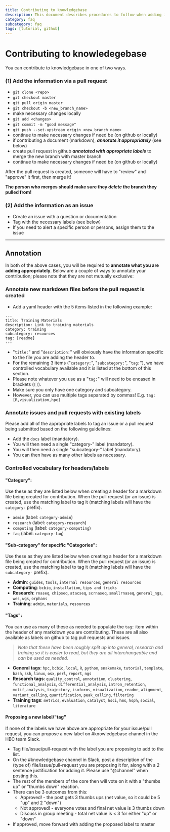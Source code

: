 ```yaml
---
title: Contributing to knowledgebase
description: This document describes procedures to follow when adding information to knowledgeBase
category: faq
subcategory: faq
tags: [tutorial, github]
---
```



# Contributing to knowledegebase

You can contribute to knowledgebase in one of two ways.

### (1) Add the information via a **pull request**

* `git clone <repo>`
* `git checkout master`
* `git pull origin master`
* `git checkout -b <new_branch_name>`
* make necessary changes locally
* `git add <changes>`
* `git commit -m "good message"`
* `git push --set-upstream origin <new_branch name>`
* continue to make necessary changes if need be (on github or locally)
* if contributing a document (markdown), ***annotate it appropriately*** (see below)
* create pull request in github ***annotated with appropriate labels*** to merge the new branch with master branch
* continue to make necessary changes if need be (on github or locally)

After the pull request is created, someone will have to "review" and "approve" it first, then merge it!

**The person who merges should make sure they *delete* the branch they pulled from!**

### (2) Add the information as **an issue**

* Create an issue with a question or documentation
* Tag with the necessary labels (see below)
* If you need to alert a specific person or persons, assign them to the issue

***

## Annotation

In both of the above cases, you will be required to **annotate what you are adding appropriately**. Below are a couple of ways to annotate your contribution; please note that they are not mutually exclusive:

### Annotate new markdown files before the pull request is created

* Add a yaml header with the 5 items listed in the following example:
```
---
title: Training Materials
description: Link to training materials
category: training
subcategory: resources
tag: [readme]
---
```

* "`title:`" and "`description:`" will obviously have the information specific to the file you are adding the header to.
* For the remaining 3 items ("`category:`", "`subcategory:`", "`tag:`"), we have controlled vocabulary available and it is listed at the bottom of this section.
* Please note whatever you use as a "`tag:`" will need to be encased in brackets (`[]`).
* Make sure you only have one category and subcategory.
* However, you can use multiple tags separated by commas! E.g. `tag: [R,visualization,hpc]`

### Annotate issues and pull requests with existing labels

Please add all of the appropriate labels to tag an issue or a pull request being submitted based on the following guidelines:

* Add the `docs` label (mandatory).
* You will then need a single "category-" label (mandatory).
* You will then need a single "subcategory-" label (mandatory).
* You can then have as many other labels as necessary.


### Controlled vocabulary for headers/labels

#### "Category":

Use these as they are listed below when creating a header for a markdown file being created for contribution. When the pull request (or an issue) is created, use the matching label to tag it (matching labels will have the `category-` prefix).

* `admin` (label: `category-admin`)
* `research` (label: `category-research`)
* `computing` (label: `category-computing`)
* `faq` (label: `category-faq`)

#### "Sub-category" for specific "Categories":

Use these as they are listed below when creating a header for a markdown file being created for contribution. When the pull request (or an issue) is created, use the matching label to tag it (matching labels will have the `subcategory-` prefix).

* **Admin**: `guides`, `tools`, `internal resources`, `general resources`
* **Computing**: `bcbio`, `installation`, `tips and tricks`
* **Research**: `rnaseq`, `chipseq`, `atacseq`, `scrnaseq`, `smallrnaseq`, `general_ngs`, `wes`, `wgs`, `orphans`
* **Training**: `admin`, `materials`, `resources`

#### "Tags":

You can use as many of these as needed to populate the `tag:` item within the header of any markdown you are contributing. These are all also available as labels on github to tag pull requests and issues.

> *Note that these have been roughly split up into general, research and training so it is easier to read, but they are all interchangeable and can be used as needed.*

* **General tags**: `hpc`, `bcbio`, `local`, `R`, `python`, `snakemake`, `tutorial`, `template`, `bash`, `ssh`, `linux`, `osx`, `perl`, `report`, `ngs`
* **Research tags**: `quality_control`, `annotation`, `clustering`, `functional_analysis`, `differential_analysis`, `intron_retention`, `motif_analysis`, `trajectory`, `isoforms`, `visualization`, `readme`, `alignment`, `variant_calling`, `quantification`, `peak_calling`, `filtering`
* **Training tags**: `metrics`, `evaluation`, `catalyst`, `hsci`, `hms`, `hsph`, `social`, `literature`

#### Proposing a new label/"tag"

If none of the labels we have above are appropriate for your issue/pull request, you can propose a new label on #knowledgebase channel in the HBC team Slack.

* Tag file/issue/pull-request with the label you are proposing to add to the list.
* On the #knowledgebase channel in Slack, post a description of the (type of) file/issue/pull-request you are proposing it for, along with a 2 sentence justification for adding it. Please use "@channel" when posting this.
* The rest of the members of the core then will vote on it with a "thumbs up" or "thumbs down" reaction.
* There can be 3 outcomes from this:
	* Approved! - the post gets 3 thumbs ups (net value, so it could be 5 "up" and 2 "down")
	* Not approved! - everyone votes and final net value is 3 thumbs down
	* Discuss in group meeting - total net value is < 3 for either "up" or "down"
* If approved, move forward with adding the proposed label to master
